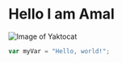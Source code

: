 # Hello I am Amal
![Image of Yaktocat](https://octodex.github.com/images/yaktocat.png)
``` javascript
var myVar = "Hello, world!";
``` 
